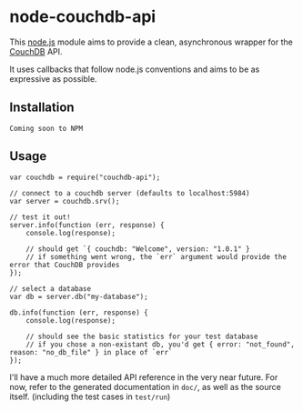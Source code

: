 # node-couchdb-api

This [node.js](http://nodejs.org/) module aims to provide a clean, asynchronous wrapper for the [CouchDB](http://couchdb.apache.org/) API.

It uses callbacks that follow node.js conventions and aims to be as expressive as possible.

## Installation

`Coming soon to NPM`

## Usage

    var couchdb = require("couchdb-api");

    // connect to a couchdb server (defaults to localhost:5984)
    var server = couchdb.srv();

    // test it out!
    server.info(function (err, response) {
		console.log(response);

		// should get `{ couchdb: "Welcome", version: "1.0.1" }
		// if something went wrong, the `err` argument would provide the error that CouchDB provides
    });

    // select a database
    var db = server.db("my-database");

    db.info(function (err, response) {
		console.log(response);

		// should see the basic statistics for your test database
		// if you chose a non-existant db, you'd get { error: "not_found", reason: "no_db_file" } in place of `err`
    });

I'll have a much more detailed API reference in the very near future. For now, refer to the generated documentation in `doc/`, as well as the source itself. (including the test cases in `test/run`)
